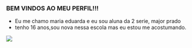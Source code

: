 ### BEM VINDOS AO MEU PERFIL!!! 

- Eu me chamo maria eduarda e eu sou aluna da 2 serie, major prado 
- tenho 16 anos,sou nova nessa escola mas eu estou me acostumando.


 ![](https://media1.tenor.com/m/j_j-E1_LEHMAAAAd/luan-santana.gif)
